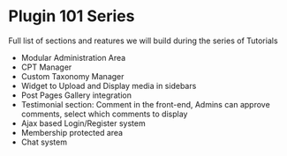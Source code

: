 # Plugin 101 Series

Full list of sections and reatures we will build during the series of Tutorials

* Modular Administration Area
* CPT Manager
* Custom Taxonomy Manager
* Widget to Upload and Display media in sidebars
* Post Pages Gallery integration
* Testimonial section: Comment in the front-end, Admins can approve comments, select which comments to display
* Ajax based Login/Register system
* Membership protected area
* Chat system
